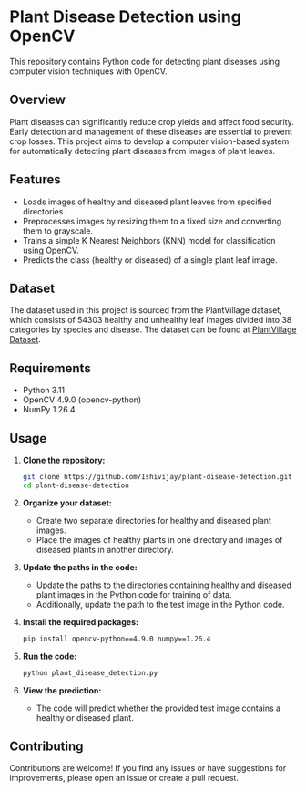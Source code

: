 # Plant Disease Detection using OpenCV

This repository contains Python code for detecting plant diseases using computer vision techniques with OpenCV.

## Overview

Plant diseases can significantly reduce crop yields and affect food security. Early detection and management of these diseases are essential to prevent crop losses. This project aims to develop a computer vision-based system for automatically detecting plant diseases from images of plant leaves.

## Features

- Loads images of healthy and diseased plant leaves from specified directories.
- Preprocesses images by resizing them to a fixed size and converting them to grayscale.
- Trains a simple K Nearest Neighbors (KNN) model for classification using OpenCV.
- Predicts the class (healthy or diseased) of a single plant leaf image.

## Dataset

The dataset used in this project is sourced from the PlantVillage dataset, which consists of 54303 healthy and unhealthy leaf images divided into 38 categories by species and disease. The dataset can be found at [PlantVillage Dataset](https://data.mendeley.com/datasets/tywbtsjrjv/1).

## Requirements

- Python 3.11
- OpenCV 4.9.0 (opencv-python) 
- NumPy 1.26.4

## Usage

1. **Clone the repository:**

    ```bash
    git clone https://github.com/Ishivijay/plant-disease-detection.git
    cd plant-disease-detection
    ```

2. **Organize your dataset:**

    - Create two separate directories for healthy and diseased plant images.
    - Place the images of healthy plants in one directory and images of diseased plants in another directory.

3. **Update the paths in the code:**

    - Update the paths to the directories containing healthy and diseased plant images in the Python code for training of data.
    - Additionally, update the path to the test image in the Python code.

4. **Install the required packages:**

    ```bash
    pip install opencv-python==4.9.0 numpy==1.26.4
    ```

5. **Run the code:**

    ```bash
    python plant_disease_detection.py
    ```

6. **View the prediction:**

    - The code will predict whether the provided test image contains a healthy or diseased plant.

## Contributing

Contributions are welcome! If you find any issues or have suggestions for improvements, please open an issue or create a pull request.

